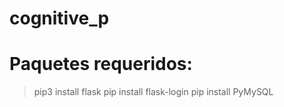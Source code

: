 # cognitive_p

# Paquetes requeridos:
> pip3 install flask
> pip install flask-login
> pip install PyMySQL

